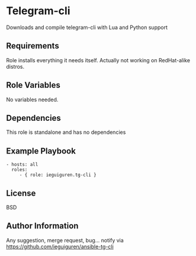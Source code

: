 Telegram-cli
============

Downloads and compile telegram-cli with Lua and Python support

Requirements
------------

Role installs everything it needs itself. Actually not working on RedHat-alike distros.

Role Variables
--------------

No variables needed.

Dependencies
------------

This role is standalone and has no dependencies

Example Playbook
----------------

    - hosts: all
      roles:
         - { role: ieguiguren.tg-cli }

License
-------

BSD

Author Information
------------------

Any suggestion, merge request, bug... notify via https://github.com/ieguiguren/ansible-tg-cli
